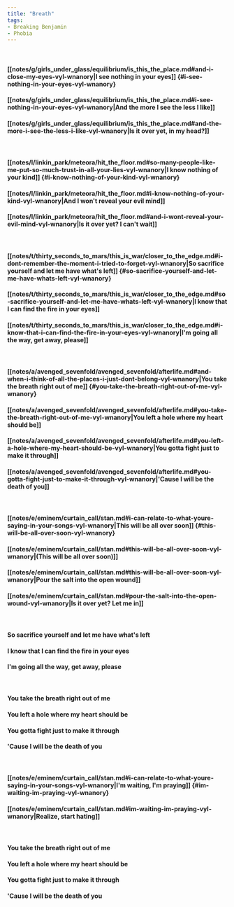 ```yaml
---
title: "Breath"
tags:
- Breaking Benjamin
- Phobia
---
```

&nbsp;
#### [[notes/g/girls_under_glass/equilibrium/is_this_the_place.md#and-i-close-my-eyes-vyl-wnanory|I see nothing in your eyes]] {#i-see-nothing-in-your-eyes-vyl-wnanory}
#### [[notes/g/girls_under_glass/equilibrium/is_this_the_place.md#i-see-nothing-in-your-eyes-vyl-wnanory|And the more I see the less I like]]
#### [[notes/g/girls_under_glass/equilibrium/is_this_the_place.md#and-the-more-i-see-the-less-i-like-vyl-wnanory|Is it over yet, in my head?]]
&nbsp;
#### [[notes/l/linkin_park/meteora/hit_the_floor.md#so-many-people-like-me-put-so-much-trust-in-all-your-lies-vyl-wnanory|I know nothing of your kind]] {#i-know-nothing-of-your-kind-vyl-wnanory}
#### [[notes/l/linkin_park/meteora/hit_the_floor.md#i-know-nothing-of-your-kind-vyl-wnanory|And I won't reveal your evil mind]]
#### [[notes/l/linkin_park/meteora/hit_the_floor.md#and-i-wont-reveal-your-evil-mind-vyl-wnanory|Is it over yet? I can't wait]]
&nbsp;
#### [[notes/t/thirty_seconds_to_mars/this_is_war/closer_to_the_edge.md#i-dont-remember-the-moment-i-tried-to-forget-vyl-wnanory|So sacrifice yourself and let me have what's left]] {#so-sacrifice-yourself-and-let-me-have-whats-left-vyl-wnanory}
#### [[notes/t/thirty_seconds_to_mars/this_is_war/closer_to_the_edge.md#so-sacrifice-yourself-and-let-me-have-whats-left-vyl-wnanory|I know that I can find the fire in your eyes]]
#### [[notes/t/thirty_seconds_to_mars/this_is_war/closer_to_the_edge.md#i-know-that-i-can-find-the-fire-in-your-eyes-vyl-wnanory|I'm going all the way, get away, please]]
&nbsp;
#### [[notes/a/avenged_sevenfold/avenged_sevenfold/afterlife.md#and-when-i-think-of-all-the-places-i-just-dont-belong-vyl-wnanory|You take the breath right out of me]] {#you-take-the-breath-right-out-of-me-vyl-wnanory}
#### [[notes/a/avenged_sevenfold/avenged_sevenfold/afterlife.md#you-take-the-breath-right-out-of-me-vyl-wnanory|You left a hole where my heart should be]]
#### [[notes/a/avenged_sevenfold/avenged_sevenfold/afterlife.md#you-left-a-hole-where-my-heart-should-be-vyl-wnanory|You gotta fight just to make it through]]
#### [[notes/a/avenged_sevenfold/avenged_sevenfold/afterlife.md#you-gotta-fight-just-to-make-it-through-vyl-wnanory|'Cause I will be the death of you]]
&nbsp;
#### [[notes/e/eminem/curtain_call/stan.md#i-can-relate-to-what-youre-saying-in-your-songs-vyl-wnanory|This will be all over soon]] {#this-will-be-all-over-soon-vyl-wnanory}
#### [[notes/e/eminem/curtain_call/stan.md#this-will-be-all-over-soon-vyl-wnanory|(This will be all over soon)]]
#### [[notes/e/eminem/curtain_call/stan.md#this-will-be-all-over-soon-vyl-wnanory|Pour the salt into the open wound]]
#### [[notes/e/eminem/curtain_call/stan.md#pour-the-salt-into-the-open-wound-vyl-wnanory|Is it over yet? Let me in]]
&nbsp;
#### So sacrifice yourself and let me have what's left
#### I know that I can find the fire in your eyes
#### I'm going all the way, get away, please
&nbsp;
#### You take the breath right out of me
#### You left a hole where my heart should be
#### You gotta fight just to make it through
#### 'Cause I will be the death of you
&nbsp;
#### [[notes/e/eminem/curtain_call/stan.md#i-can-relate-to-what-youre-saying-in-your-songs-vyl-wnanory|I'm waiting, I'm praying]] {#im-waiting-im-praying-vyl-wnanory}
#### [[notes/e/eminem/curtain_call/stan.md#im-waiting-im-praying-vyl-wnanory|Realize, start hating]]
&nbsp;
#### You take the breath right out of me
#### You left a hole where my heart should be
#### You gotta fight just to make it through
#### 'Cause I will be the death of you
